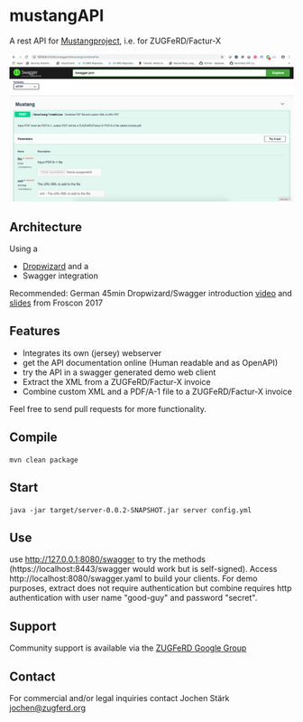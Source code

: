 # mustangAPI
A rest API for [Mustangproject](https://www.mustangproject.org), i.e. for ZUGFeRD/Factur-X

![Screenshot](README_screenshot.png "Screenshot Swagger API")

## Architecture

Using a
 * [Dropwizard](https://dropwizard.io) and a 
 * Swagger integration
 
Recommended: German 45min Dropwizard/Swagger introduction [video](https://media.ccc.de/v/froscon2017-1985-einfache_rest-apis_mit_dropwizard_und_swagger) and [slides](https://programm.froscon.de/2017/system/event_attachments/attachments/000/000/469/original/20170818_LeanIX_Presentation_Froscon.pdf) from Froscon 2017
 
## Features


 * Integrates its own (jersey) webserver
 * get the API documentation online (Human readable and as OpenAPI)
 * try the API in a swagger generated demo web client
 * Extract the XML from a ZUGFeRD/Factur-X invoice
 * Combine custom XML and a PDF/A-1 file to a ZUGFeRD/Factur-X invoice
 
Feel free to send pull requests for more functionality. 

## Compile

`mvn clean package`

## Start

`java -jar target/server-0.0.2-SNAPSHOT.jar server config.yml` 

## Use

use http://127.0.0.1:8080/swagger to try the methods (https://localhost:8443/swagger would work but is self-signed).
Access http://localhost:8080/swagger.yaml to build your clients.
For demo purposes, extract does not require authentication but combine requires http authentication with user name "good-guy" and password "secret".

## Support

Community support is available via the [ZUGFeRD Google Group](https://groups.google.com/forum/?hl=de#!forum/zugferd)

## Contact

For commercial and/or legal inquiries contact Jochen Stärk jochen@zugferd.org
